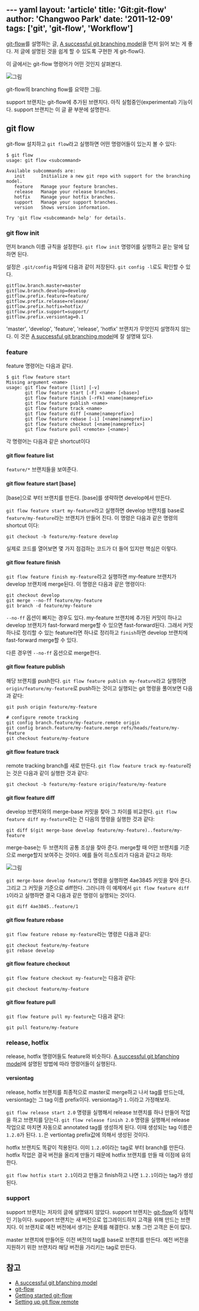 --- yaml
layout: 'article'
title: 'Git:git-flow'
author: 'Changwoo Park'
date: '2011-12-09'
tags: ['git', 'git-flow', 'Workflow']
---

[git-flow][]를 설명하는 글, [A successful git branching model][git-flow-post]을 먼저 읽어 보는 게 좋다. 저 글에 설명된 것을 쉽게 할 수 있도록 구현한 게 git-flow다.

이 글에서는 git-flow 명령어가 어떤 것인지 살펴본다.

![그림](/articles/2011/git-flow/branching_flow.png)

git-flow의 branching flow를 요약한 그림.

support 브랜치는 git-flow에 추가된 브랜치다. 아직 실험중인(experimental) 기능이다. support 브랜치는 이 글 끝 부분에 설명한다.

## git flow

git-flow 설치하고 `git flow`라고 실행하면 어떤 명령어들이 있는지 볼 수 있다:

    $ git flow
    usage: git flow <subcommand>

    Available subcommands are:
       init      Initialize a new git repo with support for the branching model.
       feature   Manage your feature branches.
       release   Manage your release branches.
       hotfix    Manage your hotfix branches.
       support   Manage your support branches.
       version   Shows version information.

    Try 'git flow <subcommand> help' for details.

### git flow init

먼저 branch 이름 규칙을 설정한다. `git flow init` 명령어를 실행하고 묻는 말에 답하면 된다.

설정은 `.git/config` 파일에 다음과 같이 저장된다. `git config -l`로도 확인할 수 있다.

    gitflow.branch.master=master
    gitflow.branch.develop=develop
    gitflow.prefix.feature=feature/
    gitflow.prefix.release=release/
    gitflow.prefix.hotfix=hotfix/
    gitflow.prefix.support=support/
    gitflow.prefix.versiontag=0.1

'master', 'develop', 'feature', 'release', 'hotfix' 브랜치가 무엇인지 설명하지 않는다. 이 것은 [A successful git branching model][git-flow-post]에 잘 설명돼 있다.

### feature

feature 명령어는 다음과 같다.

    $ git flow feature start
    Missing argument <name>
    usage: git flow feature [list] [-v]
           git flow feature start [-F] <name> [<base>]
           git flow feature finish [-rFk] <name|nameprefix>
           git flow feature publish <name>
           git flow feature track <name>
           git flow feature diff [<name|nameprefix>]
           git flow feature rebase [-i] [<name|nameprefix>]
           git flow feature checkout [<name|nameprefix>]
           git flow feature pull <remote> [<name>]

각 명령어는 다음과 같은 shortcut이다

#### git flow feature list

`feature/*` 브랜치들을 보여준다.

#### git flow feature start [base]

[base]으로 부터 브랜치를 만든다. [base]를 생략하면 develop에서 만든다.

`git flow feature start my-feature`라고 실행하면 develop 브랜치를 base로 `feature/my-feature`라는 브랜치가 만들어 진다. 이 명령은 다음과 같은 명령의 shortcut 이다:

    git checkout -b feature/my-feature develop

실제로 코드를 열어보면 몇 가지 점검하는 코드가 더 들어 있지만 핵심은 이렇다.

#### git flow feature finish

`git flow feature finish my-feature`라고 실행하면 my-feature 브랜치가 develop 브랜치에 merge된다. 이 명령은 다음과 같은 명령이다:

    git checkout develop
    git merge --no-ff feature/my-feature
    git branch -d feature/my-feature

`--no-ff` 옵션이 빠지는 경우도 있다. my-feature 브랜치에 추가된 커밋이 하나고 develop 브랜치가 fast-forward merge할 수 있으면 fast-forward된다. 그래서 커밋 하나로 정리할 수 있는 feature라면 하나로 정리하고 `finish`하면 develop 브랜치에 fast-forward merge할 수 있다.

다른 경우엔 `--no-ff` 옵션으로 merge한다.

#### git flow feature publish

해당 브랜치를 push한다. `git flow feature publish my-feature`라고 실행하면 `origin/feature/my-feature`로 push하는 것이고 실행되는 git 명령을 풀어보면 다음과 같다:

    git push origin feature/my-feature
    
    # configure remote tracking
    git config branch.feature/my-feature.remote origin
    git config branch.feature/my-feature.merge refs/heads/feature/my-feature
    git checkout feature/my-feature

#### git flow feature track

remote tracking branch를 새로 만든다. `git flow feature track my-feature`라는 것은 다음과 같이 실행한 것과 같다:

    git checkout -b feature/my-feature origin/feature/my-feature

#### git flow feature diff

develop 브랜치와의 merge-base 커밋을 찾아 그 차이를 비교한다. `git flow feature diff my-feature`라는 건 다음의 명령을 실행한 것과 같다:

    git diff $(git merge-base develop feature/my-feature)..feature/my-feature

merge-base는 두 브랜치의 공통 조상을 찾아 준다. merge할 때 어떤 브랜치를 기준으로 merge할지 보여주는 것이다. 예를 들어 히스토리가 다음과 같다고 하자:

![그림](/articles/2011/git-flow/example_history.png)

`git merge-base develop feature/1` 명령을 실행하면 4ae3845 커밋을 찾아 준다. 그리고 그 커밋을 기준으로 diff한다. 그러니까 이 예제에서 `git flow feature diff 1`이라고 실행하면 결국 다음과 같은 명령이 실행되는 것이다.

    git diff 4ae3845..feature/1

#### git flow feature rebase

`git flow feature rebase my-feature`라는 명령은 다음과 같다:

    git checkout feature/my-feature
    git rebase develop

#### git flow feature checkout

`git flow feature checkout my-feature`는 다음과 같다:

    git checkout feature/my-feature

#### git flow feature pull

`git flow feature pull my-feature`는 다음과 같다:

    git pull feature/my-feature

### release, hotfix

release, hotfix 명령어들도 feature와 비슷하다. [A successful git bfanching model][git-flow-post]에 설명된 방법에 따라 명령어들이 실행된다.

#### versiontag

release, hotfix 브랜치를 최종적으로 master로 merge하고 나서 tag를 만드는데, versiontag는 그 tag 이름 prefix이다. versiontag가 `1.`이라고 가정해보자.

`git flow release start 2.0` 명령을 실행해서 release 브랜치를 하나 만들어 작업을 하고 브랜치를 닫는다. `git flow release finish 2.0` 명령을 실행해서 release 작업으로 마치면 자동으로 annotated tag를 생성하게 된다. 이때 생성되는 tag 이름은 `1.2.0`가 된다. `1.`은 vertiontag prefix값에 의해서 생성된 것이다.

hotfix 브랜치도 똑같이 적용된다. 이미 `1.2.0`이라는 tag로 부터 branch를 만든다. hotfix 작업은 결국 버전을 올리게 만들기 때문에 hotfix 브랜치를 만들 때 이점에 유의한다.

`git flow hotfix start 2.1`이라고 만들고 finish하고 나면 `1.2.1`이라는 tag가 생성된다.

### support

support 브랜치는 저자의 글에 설명돼지 않았다. support 브랜치는 [git-flow][]의 실험적인 기능이다. support 브랜치는 새 버전으로 업그레이드하지 고객을 위해 만드는 브랜치다. 이 브랜치로 예전 버전에서 생기는 문제를 해결한다. 보통 그런 고객은 돈이 많다.

master 브랜치에 만들어둔 이전 버전의 tag를 base로 브랜치를 만든다. 예전 버전을 지원하기 위한 브랜치라 해당 버전을 가리키는 tag로 만든다.

## 참고

 * [A successful git bfanching model][git-flow-post]
 * [git-flow][]
 * [Getting started git-flow][getting-started-git-flow]
 * [Setting up git flow remote][getting-started-git-flow]

[git-flow-post]: http://dogfeet.github.io/articles/2011/a-successful-git-branching-model.html
[git-flow]: https://github.com/nvie/gitflow
[setting-up-git-flow-remote]: http://www.scottw.com/setting-up-git-flow-remote
[getting-started-git-flow]: http://yakiloo.com/getting-started-git-flow/
